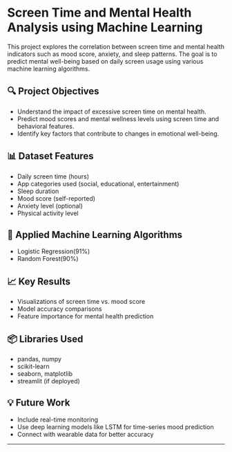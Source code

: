 # Screen Time and Mental Health Analysis using Machine Learning

This project explores the correlation between screen time and mental health indicators such as mood score, anxiety, and sleep patterns. The goal is to predict mental well-being based on daily screen usage using various machine learning algorithms.

## 🔍 Project Objectives
- Understand the impact of excessive screen time on mental health.
- Predict mood scores and mental wellness levels using screen time and behavioral features.
- Identify key factors that contribute to changes in emotional well-being.

## 📊 Dataset Features
- Daily screen time (hours)
- App categories used (social, educational, entertainment)
- Sleep duration
- Mood score (self-reported)
- Anxiety level (optional)
- Physical activity level

## 🧠 Applied Machine Learning Algorithms
- Logistic Regression(91%)
- Random Forest(90%)


## 📈 Key Results
- Visualizations of screen time vs. mood score
- Model accuracy comparisons
- Feature importance for mental health prediction

## 📦 Libraries Used
- pandas, numpy
- scikit-learn
- seaborn, matplotlib
- streamlit (if deployed)

## 💡 Future Work
- Include real-time monitoring
- Use deep learning models like LSTM for time-series mood prediction
- Connect with wearable data for better accuracy

---


